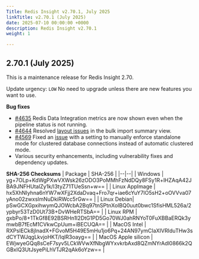 ```yaml
---
Title: Redis Insight v2.70.1, July 2025
linkTitle: v2.70.1 (July 2025)
date: 2025-07-10 00:00:00 +0000
description: Redis Insight v2.70.1
weight: 1

---
```

## 2.70.1 (July 2025)
This is a maintenance release for Redis Insight 2.70.

Update urgency: `LOW` No need to upgrade unless there are new features you want to use.

**Bug fixes**
- [#4635](https://github.com/redis/RedisInsight/pull/4635) Redis Data Integration metrics are now shown even when the pipeline status is not running.
- [#4644](https://github.com/redis/RedisInsight/pull/4644) Resolved [layout issues](https://github.com/redis/RedisInsight/issues/4637) in the bulk import summary view.
- [#4569](https://github.com/redis/RedisInsight/pull/4569) Fixed an [issue](https://github.com/redis/RedisInsight/issues/3416) with a setting to manually enforce standalone mode for clustered database connections instead of automatic clustered mode.
- Various security enhancements, including vulnerability fixes and dependency updates.

**SHA-256 Checksums**
| Package | SHA-256 |
|--|--|
| Windows | yg+7OLp+KdWgPXwVXWsk26zODO3PoMMhFzNdDQy8FSy1R+lHZAqA42JBA9JNFHUtalZy1k/I3tyZ71TUeSsn+w== |
| Linux AppImage | hx5XhNIyhna6nYW7wXFjj2XdaDvaq+Fro7qr+iae6cYuY7IO5sH2+oOVVva07yAno02zwxslmNuDkiRWcc5rGw== |
| Linux Debian| pSwGCXGpxihwymQJOWcbA2Bq97tnSPtnXoIBQ0uut0bwc1SfisHML526a/2ypbyr53TzD0Ut73B+DvWHeRTSbA== |
| Linux RPM | gxbPo/8+1TkGf8E92BSRHn1I2DtG1PD5Go70WJ0ahRNYoT0FuXBBaERQk3ymwbB7fEcM1CVkwCpUum+iBECUQA== |
| MacOS Intel | RXPsIECk8jInadX+FGvoM5H49E5mHu1jo6Pq+24AN97ymCIaXIVRIduTHw3sdCYTWJqgLkvjoHKT/IqlR3oayg== |
| MacOS Apple silicon | EWjwyeGQq8sCeF7syv5LCkWVwXfNbgWYxvkrbAxd8QZmNYrAdl0866k2QGBxIQ3UtJsyePiLhVTJR2qAk6oYzw== |
